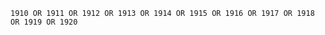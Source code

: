 ```query 2021-12-31 02:57
1910 OR 1911 OR 1912 OR 1913 OR 1914 OR 1915 OR 1916 OR 1917 OR 1918 OR 1919 OR 1920
```

